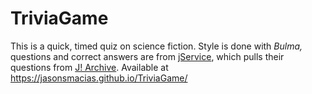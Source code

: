 # TriviaGame
This is a quick, timed quiz on science fiction.  Style is done with *Bulma,* questions and correct answers are from [jService](http://jservice.io/), which pulls their questions from [J! Archive](http://j-archive.com/).  Available at https://jasonsmacias.github.io/TriviaGame/